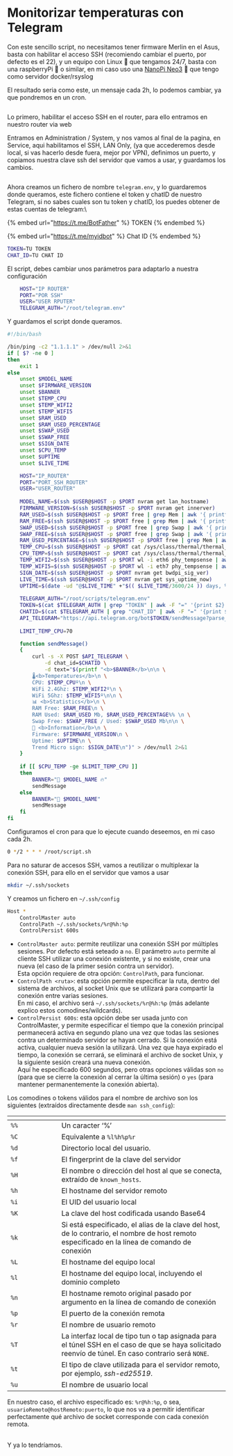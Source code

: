 # Monitorizar temperaturas con Telegram

Con este sencillo script, no necesitamos tener firmware Merlin en el Asus, basta con habilitar el acceso SSH (recomiendo cambiar el puerto, por defecto es el 22), y un equipo con Linux 🐧 que tengamos 24/7, basta con una raspberryPi 🍓 o similar, en mi caso uso una [NanoPi Neo3](https://wiki.friendlyelec.com/wiki/index.php/NanoPi\_NEO3) 🐍 que tengo como servidor docker/rsyslog



El resultado seria como este, un mensaje cada 2h, lo podemos cambiar, ya que pondremos en un cron.&#x20;

<figure><img src="../.gitbook/assets/Captura desde 2023-07-07 08-14-19.png" alt=""><figcaption></figcaption></figure>

Lo primero, habilitar el acceso SSH en el router, para ello entramos en nuestro router via web

Entramos en Administration / System, y nos vamos al final de la pagina, en Service, aqui habilitamos el SSH, LAN Only, (ya que accederemos desde local, si vas hacerlo desde fuera, mejor por VPN), definimos un puerto, y copiamos nuestra clave ssh del servidor que vamos a usar, y guardamos los cambios.

<figure><img src="../.gitbook/assets/image (1) (1) (1).png" alt=""><figcaption></figcaption></figure>



Ahora creamos un fichero de nombre `telegram.env`, y lo guardaremos donde queramos, este fichero contiene el token y chatID de nuestro Telegram, si no sabes cuales son tu token y chatID, los puedes obtener de estas cuentas de telegram:\


{% embed url="https://t.me/BotFather" %}
TOKEN
{% endembed %}

{% embed url="https://t.me/myidbot" %}
Chat ID
{% endembed %}

```sh
TOKEN=TU TOKEN
CHAT_ID=TU CHAT ID
```



El script, debes cambiar unos parámetros para adaptarlo a nuestra configuración

```sh
    HOST="IP ROUTER"
    PORT="POR SSH"
    USER="USER RPUTER"
    TELEGRAM_AUTH="/root/telegram.env"
```



Y guardamos el script donde queramos.&#x20;

```sh
#!/bin/bash

/bin/ping -c2 "1.1.1.1" > /dev/null 2>&1
if [ $? -ne 0 ]
then
    exit 1
else
    unset $MODEL_NAME
    unset $FIRMWARE_VERSION
    unset $BANNER
    unset $TEMP_CPU
    unset $TEMP_WIFI2
    unset $TEMP_WIFI5
    unset $RAM_USED
    unset $RAM_USED_PERCENTAGE
    unset $SWAP_USED
    unset $SWAP_FREE   
    unset $SIGN_DATE
    unset $CPU_TEMP
    unset $UPTIME
    unset $LIVE_TIME

    HOST="IP_ROUTER"
    PORT="PORT_SSH_ROUTER"
    USER="USER_ROUTER"
    
    MODEL_NAME=$(ssh $USER@$HOST -p $PORT nvram get lan_hostname)
    FIRMWARE_VERSION=$(ssh $USER@$HOST -p $PORT nvram get innerver)
    RAM_USED=$(ssh $USER@$HOST -p $PORT free | grep Mem | awk '{ printf("%.1f", $3 / 1024) }')
    RAM_FREE=$(ssh $USER@$HOST -p $PORT free | grep Mem | awk '{ printf("%.1f", $4 / 1024) }')
    SWAP_USED=$(ssh $USER@$HOST -p $PORT free | grep Swap | awk '{ printf("%.1f", $3 / 1024) }')
    SWAP_FREE=$(ssh $USER@$HOST -p $PORT free | grep Swap | awk '{ printf("%.1f", $4 / 1024) }')
    RAM_USED_PERCENTAGE=$(ssh $USER@$HOST -p $PORT free | grep Mem | awk '{ printf("%.2f", $3/$2 * 100.0) }')
    TEMP_CPU=$(ssh $USER@$HOST -p $PORT cat /sys/class/thermal/thermal_zone0/temp | awk '{printf("%.1f\n", $1 / 1000) }')
    CPU_TEMP=$(ssh $USER@$HOST -p $PORT cat /sys/class/thermal/thermal_zone0/temp | awk '{printf("%.0f\n", $1 / 1000) }')
    TEMP_WIFI2=$(ssh $USER@$HOST -p $PORT wl -i eth6 phy_tempsense | awk '{print $1 / 2 + 20}')
    TEMP_WIFI5=$(ssh $USER@$HOST -p $PORT wl -i eth7 phy_tempsense | awk '{print $1 / 2 + 20}')
    SIGN_DATE=$(ssh $USER@$HOST -p $PORT nvram get bwdpi_sig_ver)
    LIVE_TIME=$(ssh $USER@$HOST -p $PORT nvram get sys_uptime_now)
    UPTIME=$(date -ud "@$LIVE_TIME" +"$(( $LIVE_TIME/3600/24 )) days, %Hh %Mm")
    
    TELEGRAM_AUTH="/root/scripts/telegram.env"
    TOKEN=$(cat $TELEGRAM_AUTH | grep "TOKEN" | awk -F "=" '{print $2}')
    CHATID=$(cat $TELEGRAM_AUTH | grep "CHAT_ID" | awk -F "=" '{print $2}')
    API_TELEGRAM="https://api.telegram.org/bot$TOKEN/sendMessage?parse_mode=HTML"
    
    LIMIT_TEMP_CPU=70

    function sendMessage()
    {
        curl -s -X POST $API_TELEGRAM \
            -d chat_id=$CHATID \
            -d text="$(printf "<b>$BANNER</b>\n\n \
        🌡<b>Temperatures</b>\n \
        CPU: $TEMP_CPUº\n \
        WiFi 2.4Ghz: $TEMP_WIFI2º\n \
        WiFi 5Ghz: $TEMP_WIFI5º\n\n \
        📊 <b>Statistics</b>\n \
        RAM Free: $RAM_FREE\n \
        RAM Used: $RAM_USED Mb, $RAM_USED_PERCENTAGE%% \n \
        Swap Free: $SWAP_FREE / Used: $SWAP_USED Mb\n\n \
        📝 <b>Information</b>\n \
        Firmware: $FIRMWARE_VERSION\n \
        Uptime: $UPTIME\n \
        Trend Micro sign: $SIGN_DATE\n")" > /dev/null 2>&1
    }
    
    if [[ $CPU_TEMP -ge $LIMIT_TEMP_CPU ]]
    then
        BANNER="📡 $MODEL_NAME 🔥"
        sendMessage
    else
        BANNER="📡 $MODEL_NAME"
        sendMessage
    fi
fi
```

Configuramos el cron para que lo ejecute cuando deseemos, en mi caso cada 2h.

```sh
0 */2 * * * /root/script.sh
```



Para no saturar de accesos SSH, vamos a reutilizar o multiplexar la conexión SSH, para ello en el servidor que vamos a usar

```sh
mkdir ~/.ssh/sockets
```

Y creamos un fichero en `~/.ssh/config`

```sh
Host *
    ControlMaster auto
    ControlPath ~/.ssh/sockets/%r@%h:%p
    ControlPersist 600s
```

* `ControlMaster auto`: permite reutilizar una conexión SSH por múltiples sesiones. Por defecto está seteado a `no`. El parámetro `auto` permite al cliente SSH utilizar una conexión existente, y si no existe, crear una nueva (el caso de la primer sesión contra un servidor).\
  Esta opción requiere de otra opción: `ControlPath`, para funcionar.
* `ControlPath <ruta>`: esta opción permite especificar la ruta, dentro del sistema de archivos, al socket Unix que se utilizará para compartir la conexión entre varias sesiones.\
  En mi caso, el archivo será `~/.ssh/sockets/%r@%h:%p` (más adelante explico estos comodines/wildcards).
* `ControlPersist 600s`: esta opción debe ser usada junto con ControlMaster, y permite especificar el tiempo que la conexión principal permanecerá activa en segundo plano una vez que todas las sesiones contra un determinado servidor se hayan cerrado. Si la conexión está activa, cualquier nueva sesión la utilizará. Una vez que haya expirado el tiempo, la conexión se cerrará, se eliminará el archivo de socket Unix, y la siguiente sesión creará una nueva conexión.\
  Aquí he especificado 600 segundos, pero otras opciones válidas son `no` (para que se cierre la conexión al cerrar la última sesión) o `yes` (para mantener permanentemente la conexión abierta).

Los comodines o tokens válidos para el nombre de archivo son los siguientes (extraídos directamente desde `man ssh_config`):

<table data-header-hidden><thead><tr><th width="101"></th><th></th></tr></thead><tbody><tr><td><code>%%</code></td><td>Un caracter ‘%’</td></tr><tr><td><code>%C</code></td><td>Equivalente a <code>%l%h%p%r</code></td></tr><tr><td><code>%d</code></td><td>Directorio local del usuario.</td></tr><tr><td><code>%f</code></td><td>El fingerprint de la clave del servidor</td></tr><tr><td><code>%H</code></td><td>El nombre o dirección del host al que se conecta, extraído de <code>known_hosts</code>.</td></tr><tr><td><code>%h</code></td><td>El hostname del servidor remoto</td></tr><tr><td><code>%i</code></td><td>El UID del usuario local</td></tr><tr><td><code>%K</code></td><td>La clave del host codificada usando Base64</td></tr><tr><td><code>%k</code></td><td>Si está especificado, el alias de la clave del host, de lo contrario, el nombre de host remoto especificado en la línea de comando de conexión</td></tr><tr><td><code>%L</code></td><td>El hostname del equipo local</td></tr><tr><td><code>%l</code></td><td>El hostname del equipo local, incluyendo el dominio completo</td></tr><tr><td><code>%n</code></td><td>El hostname remoto original pasado por argumento en la línea de comando de conexión</td></tr><tr><td><code>%p</code></td><td>El puerto de la conexión remota</td></tr><tr><td><code>%r</code></td><td>El nombre de usuario remoto</td></tr><tr><td><code>%T</code></td><td>La interfaz local de tipo tun o tap asignada para el túnel SSH en el caso de que se haya solicitado reenvío de túnel. En caso contrario será <code>NONE</code>.</td></tr><tr><td><code>%t</code></td><td>El tipo de clave utilizada para el servidor remoto, por ejemplo, <em>ssh-ed25519</em>.</td></tr><tr><td><code>%u</code></td><td>El nombre de usuario local</td></tr></tbody></table>

En nuestro caso, el archivo especificado es: `%r@%h:%p`, o sea, `usuarioRemoto@hostRemoto:puerto`, lo que nos va a permitir identificar perfectamente qué archivo de socket corresponde con cada conexión remota.

\
Y ya lo tendríamos.&#x20;
